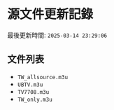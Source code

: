 # 源文件更新記錄

最後更新時間: `2025-03-14 23:29:06`

## 文件列表
- `TW_allsource.m3u`
- `UBTV.m3u`
- `TV7708.m3u`
- `TW_only.m3u`
